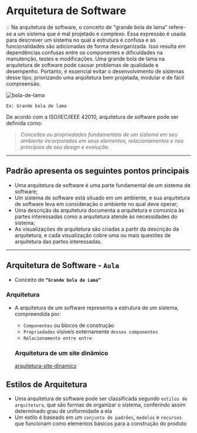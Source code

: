 # Arquitetura de Software

<aside>
💡 Na arquitetura de software, o conceito de "grande bola de lama" refere-se a um sistema que é mal projetado e complexo. Essa expressão é usada para descrever um sistema no qual a estrutura é confusa e as funcionalidades são adicionadas de forma desorganizada. Isso resulta em dependências confusas entre os componentes e dificuldades na manutenção, testes e modificações. Uma grande bola de lama na arquitetura de software pode causar problemas de qualidade e desempenho. Portanto, é essencial evitar o desenvolvimento de sistemas desse tipo, priorizando uma arquitetura bem projetada, modular e de fácil compreensão.

</aside>

![bola-de-lama](https://miro.medium.com/v2/resize:fit:600/0*EWjybLwJbxllHPFo)

`Ex: Grande bola de lama`

De acordo com a ISO/IEC/IEEE 42010, arquitetura de software pode ser definida como:

> *Conceitos ou propriedades fundamentais de um sistema em seu ambiente incorporados em seus elementos, relacionamentos e nos princípios de seu design e evolução.*
> 

---

## Padrão apresenta os seguintes pontos principais

- Uma arquitetura de software é uma parte fundamental de um sistema de software;
- Um sistema de software está situado em um ambiente, e sua arquitetura de software leva em consideração o ambiente no qual deve operar;
- Uma descrição da arquitetura documenta a arquitetura e comunica às partes interessadas como a arquitetura atende às necessidades do sistema;
- As visualizações de arquitetura são criadas a partir da descrição da arquitetura, e cada visualização cobre uma ou mais questões de arquitetura das partes interessadas.

---

## Arquitetura de Software - **`Aula`**

- Conceito de **`“Grande bola de Lama”`**

### Arquitetura

- A arquitetura de um software representa a estrutura de um sistema, compreendida por:
    - `Componentes` ou blocos de construção
    - `Propriedades` visíveis externamente `desses componentes`
    - `Relacionamento entre entre`
    
    ### Arquitetura de um site dinâmico
    
    [arquitetura-site-dinamico](../images/arquitetura-site-dinamico.png)
    

## Estilos de Arquitetura

- Uma arquitetura de software pode ser classificada segundo `estilos de arquitetura`, que são formas de organizar o sistema, conferindo assim determinado grau de uniformidade a ela
- Um estilo é baseado em um `conjunto de padrões`, `modelos` e `recursos` que funcionam como elementos básicos para a construção do produto